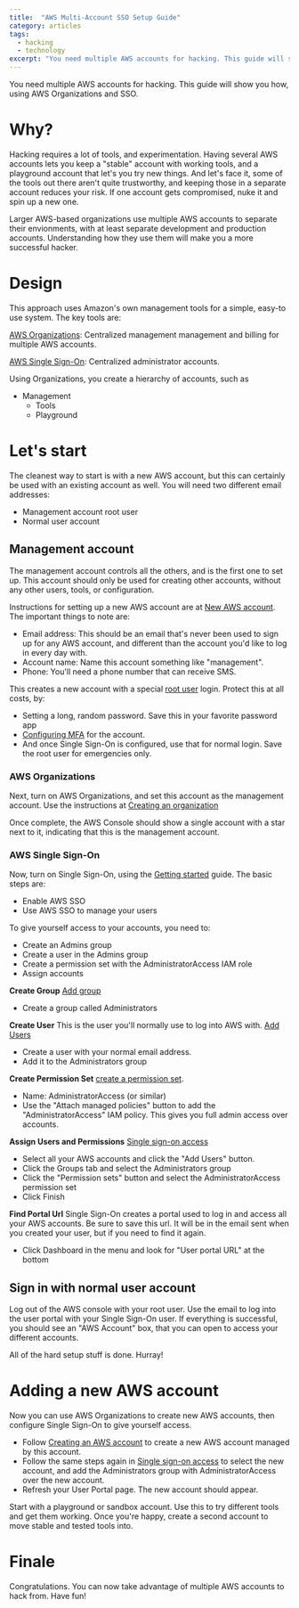 ```yaml
---
title:  "AWS Multi-Account SSO Setup Guide"
category: articles
tags:
  - hacking
  - technology
excerpt: "You need multiple AWS accounts for hacking. This guide will show you how, using AWS Organizations and SSO."
---
```

You need multiple AWS accounts for hacking. This guide will show you how, using AWS Organizations and SSO.

# Why?
Hacking requires a lot of tools, and experimentation. Having several AWS accounts lets you keep a "stable" account with working tools, and a playground account that let's you try new things. And let's face it, some of the tools out there aren't quite trustworthy, and keeping those in a separate account reduces your risk. If one account gets compromised, nuke it and spin up a new one.

Larger AWS-based organizations use multiple AWS accounts to separate their envionments, with at least separate development and production accounts. Understanding how they use them will make you a more successful hacker.

# Design
This approach uses Amazon's own management tools for a simple, easy-to use system. The key tools are:

[AWS Organizations](https://docs.aws.amazon.com/organizations/latest/userguide/orgs_introduction.html): Centralized management management and billing for multiple AWS accounts.

[AWS Single Sign-On](https://docs.aws.amazon.com/singlesignon/latest/userguide/what-is.html): Centralized administrator accounts.

Using Organizations, you create a hierarchy of accounts, such as
* Management
  * Tools
  * Playground

# Let's start
The cleanest way to start is with a new AWS account, but this can certainly be used with an existing account as well. You will need two different email addresses:
* Management account root user
* Normal user account

## Management account
The management account controls all the others, and is the first one to set up. This account should only be used for creating other accounts, without any other users, tools, or configuration.

Instructions for setting up a new AWS account are at [New AWS account](https://aws.amazon.com/premiumsupport/knowledge-center/create-and-activate-aws-account/). The important things to note are:
* Email address: This should be an email that's never been used to sign up for any AWS account, and different than the account you'd like to log in every day with.
* Account name: Name this account something like "management".
* Phone: You'll need a phone number that can receive SMS.

This creates a new account with a special [root user](https://docs.aws.amazon.com/IAM/latest/UserGuide/id_root-user.html) login. Protect this at all costs, by:
* Setting a long, random password. Save this in your favorite password app
* [Configuring MFA](https://docs.aws.amazon.com/IAM/latest/UserGuide/id_root-user.html#id_root-user_manage_mfa) for the account.
* And once Single Sign-On is configured, use that for normal login. Save the root user for emergencies only.

### AWS Organizations
Next, turn on AWS Organizations, and set this account as the management account. Use the instructions at [Creating an organization](https://docs.aws.amazon.com/organizations/latest/userguide/orgs_manage_create.html)

Once complete, the AWS Console should show a single account with a star next to it, indicating that this is the management account.

### AWS Single Sign-On
Now, turn on Single Sign-On, using the [Getting started](https://docs.aws.amazon.com/singlesignon/latest/userguide/getting-started.html) guide. The basic steps are:
* Enable AWS SSO
* Use AWS SSO to manage your users

To give yourself access to your accounts, you need to:
* Create an Admins group
* Create a user in the Admins group
* Create a permission set with the AdministratorAccess IAM role
* Assign accounts

**Create Group**
[Add group](https://docs.aws.amazon.com/singlesignon/latest/userguide/addgroups.html)
* Create a group called Administrators

**Create User**
This is the user you'll normally use to log into AWS with.
[Add Users](https://docs.aws.amazon.com/singlesignon/latest/userguide/addusers.html)
* Create a user with your normal email address.
* Add it to the Administrators group

**Create Permission Set**
[create a permission set](https://docs.aws.amazon.com/singlesignon/latest/userguide/howtocreatepermissionset.html).
* Name: AdministratorAccess (or similar)
* Use the "Attach managed policies" button to add the "AdministratorAccess" IAM policy. This gives you full admin access over accounts.

**Assign Users and Permissions**
[Single sign-on access](https://docs.aws.amazon.com/singlesignon/latest/userguide/useraccess.html)
* Select all your AWS accounts and click the "Add Users" button.
* Click the Groups tab and select the Administrators group
* Click the "Permission sets" button and select the AdministratorAccess permission set
* Click Finish

**Find Portal Url**
Single Sign-On creates a portal used to log in and access all your AWS accounts. Be sure to save this url. It will be in the email sent when you created your user, but if you need to find it again.
* Click Dashboard in the menu and look for "User portal URL" at the bottom

## Sign in with normal user account
Log out of the AWS console with your root user. Use the email to log into the user portal with your Single Sign-On user. If everything is successful, you should see an "AWS Account" box, that you can open to access your different accounts.

All of the hard setup stuff is done. Hurray!

# Adding a new AWS account
Now you can use AWS Organizations to create new AWS accounts, then configure Single Sign-On to give yourself access.
* Follow [Creating an AWS account](https://docs.aws.amazon.com/organizations/latest/userguide/orgs_manage_accounts_create.html) to create a new AWS account managed by this account.
* Follow the same steps again in [Single sign-on access](https://docs.aws.amazon.com/singlesignon/latest/userguide/useraccess.html) to select the new account, and add the Administrators group with AdministratorAccess over the new account.
* Refresh your User Portal page. The new account should appear.

Start with a playground or sandbox account. Use this to try different tools and get them working. Once you're happy, create a second account to move stable and tested tools into.

# Finale
Congratulations. You can now take advantage of multiple AWS accounts to hack from. Have fun!
